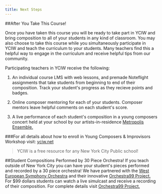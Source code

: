 ```yaml
---
title: Next Steps
---
```



##After You Take This Course!

Once you have taken this course you will be ready to take part in YCIW and bring composition to all of your students in any kind of classroom.  You may also choose to take this course while you simultaneously participate in YCIW and teach the curriculum to your students.  Many teachers find this a helpful way to engage in the curriculum and receive helpful tips from our community. 

Participating teachers in YCIW receive the following:

1. An individual course LMS with web lessons, and premade Noteflight assignments that take students from beginning to end of their composition. Track your student's progress as they recieve points and badges.

2. Online composer mentoring for each of your students. Composer mentors leave helpful comments on each student's score.

3. A live performance of each student's composition in a young composers concert held at your school by our artists-in-residence [Metropolis Ensemble.](http://metropolisensemble.org) 




###For all details about how to enroll in Young Composers & Improvisors Workshop visit: [yciw.net](http://www.yciw.net/1/)

>YCIW is a free resource for any New York City Public school!


##Student Compositions Performed by 30 Piece Orchestra!
If you teach outside of New York City you can have your student's pieces performed and recorded by a 30 piece orchestra!  We have partnered with the [West European Symphony Orchestra](http://www.wesorchestra.com) and their innovative [Orchestra99 Project.](http://www.wesorchestra.com)  For $99 dollars students can watch a live simulcast and receive a recording of their composition. For complete details visit [Orchestra99 Project.](http://www.wesorchestra.com)  

